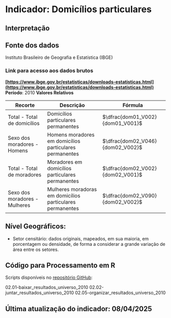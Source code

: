 # Indicador: Domicílios particulares

## Interpretação


## Fonte dos dados
Instituto Brasileiro de Geografia e Estatística (IBGE)

### Link para acesso aos dados brutos
**[https://www.ibge.gov.br/estatisticas/downloads-estatisticas.html](https://www.ibge.gov.br/estatisticas/downloads-estatisticas.html)**
**Período**: 2010
**Valores Relativos**

|Recorte|Descrição  |Fórmula
|--|--|--|
|Total - Total de domicílios|Domicílios particulares permanentes|$\dfrac{dom01_V002}{dom01_V001}$|
|Sexo dos moradores - Homens|Homens moradores em domicílios particulares permanentes|$\dfrac{dom02_V046}{dom02_V002}$|
|Total - Total de moradores|Moradores em domicílios particulares permanentes|$\dfrac{dom02_V002}{dom02_V001}$|
|Sexo dos moradores - Mulheres|Mulheres moradoras em domicílios particulares permanentes|$\dfrac{dom02_V090}{dom02_V002}$|


## Nível Geográficos:

 - Setor censitário: dados originais, mapeados, em sua maioria, em porcentagem ou densidade, de forma a considerar a grande variação de área entre os setores.

## Código para Processamento em R
Scripts disponíveis no [repositório GitHub](https://github.com/cem-usp/georedus):

02.01-baixar_resultados_universo_2010
02.02-juntar_resultados_universo_2010
02.05-organizar_resultados_universo_2010

## Última atualização do indicador: 08/04/2025
